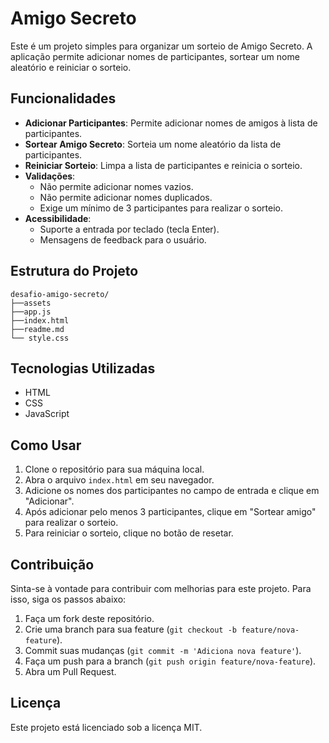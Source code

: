 # Amigo Secreto

Este é um projeto simples para organizar um sorteio de Amigo Secreto. A aplicação permite adicionar nomes de participantes, sortear um nome aleatório e reiniciar o sorteio.

## Funcionalidades

- **Adicionar Participantes**: Permite adicionar nomes de amigos à lista de participantes.
- **Sortear Amigo Secreto**: Sorteia um nome aleatório da lista de participantes.
- **Reiniciar Sorteio**: Limpa a lista de participantes e reinicia o sorteio.
- **Validações**:
  - Não permite adicionar nomes vazios.
  - Não permite adicionar nomes duplicados.
  - Exige um mínimo de 3 participantes para realizar o sorteio.
- **Acessibilidade**:
  - Suporte a entrada por teclado (tecla Enter).
  - Mensagens de feedback para o usuário.

## Estrutura do Projeto

```plaintext
desafio-amigo-secreto/
├──assets
├──app.js
├──index.html
├──readme.md
└── style.css
```

## Tecnologias Utilizadas

- HTML
- CSS
- JavaScript

## Como Usar

1. Clone o repositório para sua máquina local.
2. Abra o arquivo `index.html` em seu navegador.
3. Adicione os nomes dos participantes no campo de entrada e clique em "Adicionar".
4. Após adicionar pelo menos 3 participantes, clique em "Sortear amigo" para realizar o sorteio.
5. Para reiniciar o sorteio, clique no botão de resetar.

## Contribuição

Sinta-se à vontade para contribuir com melhorias para este projeto. Para isso, siga os passos abaixo:

1. Faça um fork deste repositório.
2. Crie uma branch para sua feature (`git checkout -b feature/nova-feature`).
3. Commit suas mudanças (`git commit -m 'Adiciona nova feature'`).
4. Faça um push para a branch (`git push origin feature/nova-feature`).
5. Abra um Pull Request.

## Licença

Este projeto está licenciado sob a licença MIT.
